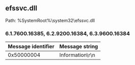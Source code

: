 ## efssvc.dll

Path: %SystemRoot%\system32\efssvc.dll

### 6.1.7600.16385, 6.2.9200.16384, 6.3.9600.16384

Message identifier | Message string
--- | ---
0x50000004 | Information\r\n

